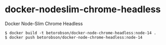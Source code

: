 # docker-nodeslim-chrome-headless
Docker Node-Slim Chrome Headless

```
$ docker build -t betorobson/docker-node-chrome-headless:node-14 .
$ docker push betorobson/docker-node-chrome-headless:node-14
```
